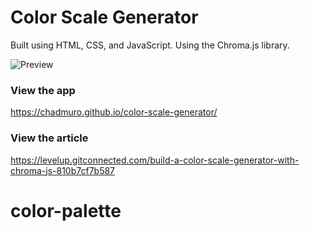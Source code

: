 # Color Scale Generator

Built using HTML, CSS, and JavaScript.
Using the Chroma.js library.

![Preview](https://media.giphy.com/media/nRsfVPTgBYqJnKTZBc/giphy.gif)

### View the app
https://chadmuro.github.io/color-scale-generator/

### View the article
https://levelup.gitconnected.com/build-a-color-scale-generator-with-chroma-js-810b7cf7b587
# color-palette
